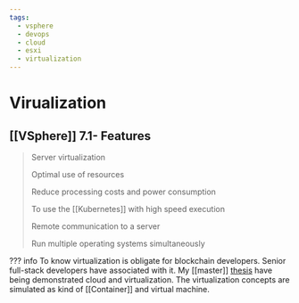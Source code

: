 ```yaml
---
tags:
  - vsphere
  - devops
  - cloud
  - esxi
  - virtualization
---
```


# Virualization

## [[VSphere]] 7.1- Features

> Server virtualization
> 
> Optimal use of resources
> 
> Reduce processing costs and power consumption
> 
> To use the [[Kubernetes]] with high speed execution
> 
> Remote communication to a server
> 
> Run multiple operating systems simultaneously

??? info
     To know virtualization is obligate for blockchain developers. Senior full-stack developers have associated with it. My [[master]] [thesis](../university/master.md) have being demonstrated cloud and virtualization. The virtualization concepts are simulated as kind of [[Container]] and virtual machine.
